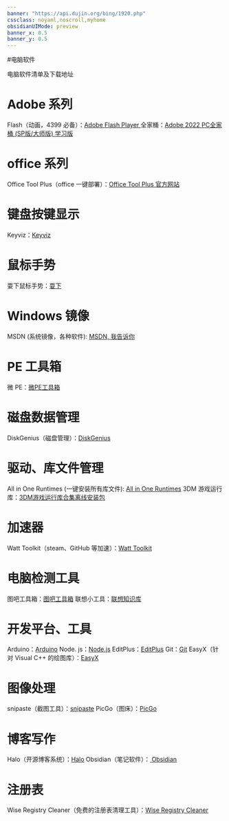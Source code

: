 ```yaml
---
banner: "https://api.dujin.org/bing/1920.php"
cssclass: noyaml,noscroll,myhome
obsidianUIMode: preview
banner_x: 0.5
banner_y: 0.5
---
```


#电脑软件

电脑软件清单及下载地址

# Adobe 系列
Flash（动画，4399 必备）：[Adobe Flash Player ](https://www.nite07.com/flashplayer/)
全家桶：[Adobe 2022 PC全家桶 (SP版/大师版) 学习版](https://www.nite07.com/adobe/)
# office 系列
Office Tool Plus（office 一键部署）：[Office Tool Plus 官方网站](https://otp.landian.vip/zh-cn/)
# 键盘按键显示
Keyviz：[Keyviz](https://mularahul.github.io/keyviz/)
# 鼠标手势
耍下鼠标手势：[耍下](https://shuax.com/#MouseInc)
# Windows 镜像
MSDN (系统镜像，各种软件): [MSDN, 我告诉你](https://msdn.itellyou.cn/)
# PE 工具箱
微 PE：[微PE工具箱](https://www.wepe.com.cn/)
# 磁盘数据管理
DiskGenius（磁盘管理）：[DiskGenius](https://www.diskgenius.cn/download.php)
# 驱动、库文件管理
All in One Runtimes (一键安装所有库文件): [All in One Runtimes](https://www.computerbase.de/downloads/systemtools/all-in-one-runtimes/)
3DM 游戏运行库：[3DM游戏运行库合集离线安装包](https://dl.3dmgame.com/patch/89066.html)
# 加速器
Watt Toolkit（steam、GitHub 等加速）：[Watt Toolkit](https://steampp.net/)
# 电脑检测工具
图吧工具箱：[图吧工具箱](http://www.tbtool.cn/)
联想小工具：[联想知识库](https://iknow.lenovo.com.cn/tool/lists)
# 开发平台、工具
Arduino：[Arduino](https://www.arduino.cc/en/donate/)
Node. js：[Node.js](https://nodejs.org/en/)
EditPlus：[EditPlus](https://www.editplus.com/download.html)
Git：[Git](https://git-scm.com/)
EasyX（针对 Visual C++ 的绘图库）：[EasyX](https://easyx.cn/)
# 图像处理
snipaste（截图工具）：[snipaste](https://zh.snipaste.com/)
PicGo（图床）：[PicGo](https://molunerfinn.com/PicGo/)
# 博客写作
Halo（开源博客系统）：[Halo](https://halo.run/)
Obsidian（笔记软件）：[ Obsidian](https://obsidian.md/)



# 注册表
Wise Registry Cleaner（免费的注册表清理工具）：[Wise Registry Cleaner](https://www.wisecleaner.com.cn/wise-registry-cleaner.html)






